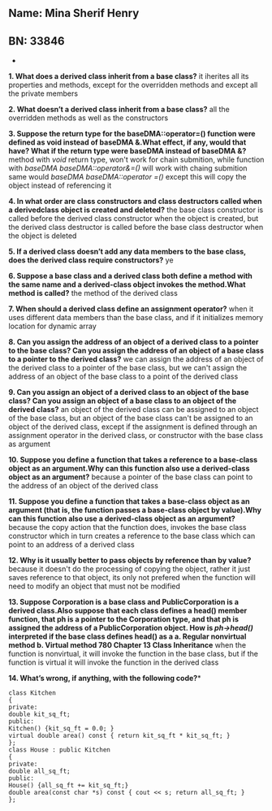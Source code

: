 
## Name: Mina Sherif Henry
## BN: 33846
-
**1. What does a derived class inherit from a base class?**
it iherites all its properties and methods, except for the overridden methods and except all the private members

**2. What doesn’t a derived class inherit from a base class?**
all the overridden methods as well as the constructors

**3. Suppose the return type for the baseDMA::operator=() function were defined as
void instead of baseDMA &.What effect, if any, would that have? What if the return
type were baseDMA instead of baseDMA &?**
method with *void* return type, won't work for chain submition, while function with *baseDMA baseDMA::operator&=()* will work with chaing submition same would *baseDMA baseDMA::operator =()* except this will copy the object instead of referencing it

**4. In what order are class constructors and class destructors called when a derivedclass
object is created and deleted?**
the base class constructor is called before the derived class constructor when the object is created, but the derived class destructor is called before the base class destructor when the object is deleted

**5. If a derived class doesn’t add any data members to the base class, does the derived
class require constructors?**
ye

**6. Suppose a base class and a derived class both define a method with the same name
and a derived-class object invokes the method.What method is called?**
the method of the derived class

**7. When should a derived class define an assignment operator?**
when it uses different data members than the base class, and if it initializes memory location for dynamic array

**8. Can you assign the address of an object of a derived class to a pointer to the base
class? Can you assign the address of an object of a base class to a pointer to the
derived class?**
we can assign the address of an object of the derived class to a pointer of the base class, but we can't assign the address of an object of the base class to a point of the derived class

**9. Can you assign an object of a derived class to an object of the base class? Can you
assign an object of a base class to an object of the derived class?**
an object of the derived class can be assigned to an object of the base class, but an object of the base class can't be assigned to an object of the derived class, except if the assignment is defined through an assignment operator in the derived class, or constructor with the base class as argument

**10. Suppose you define a function that takes a reference to a base-class object as an
argument.Why can this function also use a derived-class object as an argument?**
because a pointer of the base class can point to the address of an object of the derived class

**11. Suppose you define a function that takes a base-class object as an argument (that is,
the function passes a base-class object by value).Why can this function also use a
derived-class object as an argument?**
because the copy action that the function does, invokes the base class constructor which in turn creates a reference to the base class which can point to an address of a derived class

**12. Why is it usually better to pass objects by reference than by value?**
because it doesn't do the processing of copying the object, rather it just saves reference to that object, its only not prefered when the function will need to modify an object that must not be modified

**13. Suppose Corporation is a base class and PublicCorporation is a derived class.Also
suppose that each class defines a head() member function, that ph is a pointer to the Corporation type, and that ph is assigned the address of a PublicCorporation
object. How is *ph->head()* interpreted if the base class defines head() as a
a. Regular nonvirtual method
b. Virtual method
780 Chapter 13 Class Inheritance**
when the function is nonvirtual, it will invoke the function in the base class, but if the function is virtual it will invoke the function in the derived class

**14. What’s wrong, if anything, with the following code?***
```
class Kitchen
{
private:
double kit_sq_ft;
public:
Kitchen() {kit_sq_ft = 0.0; }
virtual double area() const { return kit_sq_ft * kit_sq_ft; }
};
class House : public Kitchen
{
private:
double all_sq_ft;
public:
House() {all_sq_ft += kit_sq_ft;}
double area(const char *s) const { cout << s; return all_sq_ft; }
};
```
